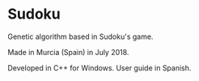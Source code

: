 # Sudoku
Genetic algorithm based in Sudoku's game. 

Made in Murcia (Spain) in July 2018. 

Developed in C++ for Windows. User guide in Spanish. 
